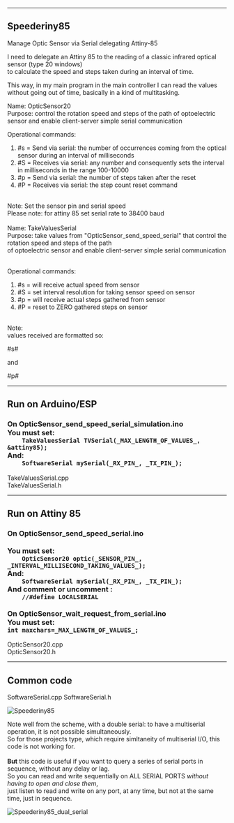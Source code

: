 ------------
Speederiny85
------------
Manage Optic Sensor via Serial delegating Attiny-85

I need to delegate an Attiny 85 to the reading of a classic infrared optical sensor (type 20 windows)<br>
to calculate the speed and steps taken during an interval of time.

This way, in my main program in the main controller I can read the values
without going out of time, basically in a kind of multitasking.

Name: OpticSensor20<br>
Purpose: control the rotation speed and steps of the path
of optoelectric sensor and enable client-server simple serial communication<br>

Operational commands:<br>
1) #s = Send via serial: the number of occurrences coming from the optical sensor during an interval of milliseconds<br>
2) #S = Receives via serial: any number and consequently sets the interval in milliseconds in the range 100-10000<br>
3) #p = Send via serial: the number of steps taken after the reset<br>
4) #P = Receives via serial: the step count reset command<br><br>

Note: Set the sensor pin and serial speed<br>
Please note: for attiny 85 set serial rate to 38400 baud<br>
<br>
Name: TakeValuesSerial<br>
Purpose: take values from "OpticSensor_send_speed_serial" that control the rotation speed and steps of the path<br>
of optoelectric sensor and enable client-server simple serial communication<br><br>

Operational commands:<br>
1) #s = will receive actual speed from sensor<br>
2) #S<num> = set interval resolution for taking sensor speed on sensor<br>
3) #p = will receive actual steps gathered from sensor<br>
4) #P = reset to ZERO gathered steps on sensor<br><br>

Note:<br>
values received are formatted so:

#s<speed>#

and 

#p<steps>#

------------------
<b>Run on Arduino/ESP</b>
------------------
<h3> On OpticSensor_send_speed_serial_simulation.ino<br>
You must set:
<code>
	TakeValuesSerial TVSerial(_MAX_LENGTH_OF_VALUES_, &attiny85);
</code>
And:
<code>
	SoftwareSerial mySerial(_RX_PIN_, _TX_PIN_);
</code>
</h3>
		
TakeValuesSerial.cpp<br>
TakeValuesSerial.h<br>

----------------
<b>Run on Attiny 85</b>
----------------
<h3> On OpticSensor_send_speed_serial.ino<br>
<br>
You must set:
<code>
	OpticSensor20 optic(_SENSOR_PIN_, _INTERVAL_MILLISECOND_TAKING_VALUES_);
</code>
And:
<code>
	SoftwareSerial mySerial(_RX_PIN_, _TX_PIN_);
</code>
And comment or uncomment :
<code>
	//#define LOCALSERIAL
</code>
<br>
On OpticSensor_wait_request_from_serial.ino<br>
You must set:

<code>
int maxchars=_MAX_LENGTH_OF_VALUES_;
</code>
</h3>

OpticSensor20.cpp<br>
OpticSensor20.h<br>

-----------
Common code
-----------
SoftwareSerial.cpp
SoftwareSerial.h

![Speederiny85](https://github.com/user-attachments/assets/433564c1-a1d9-42a3-a2e4-7479f0819c1b)

Note well from the scheme, with a double serial: to have a multiserial operation, it is not possible simultaneously.<br>
So for those projects type, which require simltaneity of multiserial I/O, this code is not working for.<br>
<br>
<b>But</b> this code is useful if you want to query a series of serial ports in sequence, without any delay or lag.<br>
So you can read and write sequentially on ALL SERIAL PORTS *without having to open and close them*,<br>
just listen to read and write on any port, at any time, but not at the same time, just in sequence.
<br>

![Speederiny85_dual_serial](https://github.com/user-attachments/assets/c526c86d-7368-4cb2-8f7a-ec7d0d046a9d)

